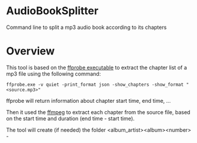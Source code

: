 # AudioBookSplitter
Command line to split a mp3 audio book according to its chapters

# Overview
This tool is based on the [ffprobe executable](https://ffmpeg.org/ffprobe.html) to extract the chapter list of a mp3 file using the following command:

```ffprobe.exe -v quiet -print_format json -show_chapters -show_format "<source.mp3>"```

ffprobe will return information about chapter start time, end time, ...

Then it used the [ffmpeg](https://ffmpeg.org/ffmpeg.html) to extract each chapter from the source file, based on the start time and duration (end time - start time).

The tool will create (if needed) the folder <target folder>\<album_artist>\<album>\<number> - <title>.


&lt;number&gt; will be deducted from the disc number (TAG:disc) or from the date (TAG:date) if the TAG:disc is missing.

For this reason, before extracting the mp3 source file, I've checked the mp3 tags are correctly filled.

For exemple, the Hyperion.mp3 file has the following properties:
![File properties](file%20properties.png)

```ffprobe -show_format "1 - Hypérion.mp3"``` will generate this output
```
...
[FORMAT]
filename=1 - Hypérion.mp3
nb_streams=2
nb_programs=0
format_name=mp3
format_long_name=MP2/3 (MPEG audio layer 2/3)
start_time=0.050111
duration=76906.083265
size=707636488
bit_rate=73610
probe_score=51
TAG:album=Hypérion
TAG:artist=Matthieu Dahan
TAG:album_artist=Dan Simmons
TAG:comment=Au 28e siècle, sur la planète Hypérion, les dangers s'amoncellent. Celui de la guerre avec l'approche de la flotte des Extros en perpétuel conflit avec l'Hégémonie. Celui du gritche, figure mythologique et meurtrière que révère l'Église des Templiers. Celui de l'ouverture des Tombeaux du Temps qui dérivent de l'avenir vers le passé à la rencontre d'une imprévisible catastrophe.

Dans l'espoir de sauver Hypérion et d'accomplir leurs destins suspendus, sept pèlerins se dirigent ensemble vers le sanctuaire du gritche. Il y a le père Lenar Hoyt, prêtre catholique, qui a vu l'enfer ; le colonel Kassad, dit le Boucher de Bressia, à la recherche d'un rêve ; Martin Silenus, le poète, qui a connu la Vieille Terre et perdu les mots ; Brawne Lamia, la belle détective, qui a aimé un John Keats synthétique : le Consul qui a régné sur Hypérion ; Sol Weintraub, l'érudit, dont la fille perd des années ; et le Templier Het Masteen, qui garde ses secrets.

Autant d'énigmes, autant d'histoires, qu'ils choisissent de conter avant d'affronter les labyrinthes d'Hypérion. Autant de styles différents.
TAG:copyright=©1991 Baror International / Robert Laffont. Traduit de l'américain par Guy Abadia (P)2017 Audible Studios
TAG:disc=1
TAG:encoder=Lavf57.14.100
TAG:genre=Audiobook
TAG:title=Hypérion
TAG:json64=son64
TAG:asin=sin
TAG:product_id=roduct_id
TAG:creation_time=reation_time
TAG:author=uthor
TAG:date=2017
...
```

# Usage
The tool accepts two arguments:
- the source file: The mp3 file to split.
- the target folder: the folder where the extracted chapters will be stored.

Used with ```--help``` as argument, it will display usage syntax.

```
C:\Tools\AudioBookSplitterCmd.exe --help
AudioBookSplitterCmd 1.1.82.7058
Copyright © 2019 Prometeo


  -s, --Source    Required. MP3 file to split
  -o, --Output    The folder where the files will be stored.
  --help          Display this help screen.
  --version       Display version information.
```


```
D:\Tmp>"d:\tools\Prometeo Audiobook splitter\AudioBookSplitterCmd.exe" -s "1 - Hypérion.mp3" -o "d:\tmp\output"
Extracting 1/18: '01 - Chapter 1' from 'Hypérion'
frame=    0 fps=0.0 q=0.0 Lsize=   28560kB time=01:00:55.29 bitrate=  64.0kbits/s speed=56.7x
Extracting 2/18: '02 - Chapter 2' from 'Hypérion'
frame=    0 fps=0.0 q=0.0 Lsize=   33721kB time=01:11:55.87 bitrate=  64.0kbits/s speed=56.5x
Extracting 3/18: '03 - Chapter 3' from 'Hypérion'
frame=    0 fps=0.0 q=0.0 Lsize=   29579kB time=01:03:05.74 bitrate=  64.0kbits/s speed=60.5x
Extracting 4/18: '04 - Chapter 4' from 'Hypérion'
frame=    0 fps=0.0 q=0.0 Lsize=   38340kB time=01:21:47.13 bitrate=  64.0kbits/s speed=70.2x
Extracting 5/18: '05 - Chapter 5' from 'Hypérion'
frame=    0 fps=0.0 q=0.0 Lsize=   22810kB time=00:48:39.31 bitrate=  64.0kbits/s speed=  57x
Extracting 6/18: '06 - Chapter 6' from 'Hypérion'
frame=    0 fps=0.0 q=0.0 Lsize=   32664kB time=01:09:40.66 bitrate=  64.0kbits/s speed=69.6x
Extracting 7/18: '07 - Chapter 7' from 'Hypérion'
frame=    0 fps=0.0 q=0.0 Lsize=   37306kB time=01:19:34.87 bitrate=  64.0kbits/s speed=78.9x
Extracting 8/18: '08 - Chapter 8' from 'Hypérion'
frame=    0 fps=0.0 q=0.0 Lsize=   38652kB time=01:22:27.12 bitrate=  64.0kbits/s speed=83.7x
Extracting 9/18: '09 - Chapter 9' from 'Hypérion'
frame=    0 fps=0.0 q=0.0 Lsize=   36858kB time=01:18:37.42 bitrate=  64.0kbits/s speed=84.8x
Extracting 10/18: '10 - Chapter 10' from 'Hypérion'
frame=    0 fps=0.0 q=0.0 Lsize=   26905kB time=00:57:23.48 bitrate=  64.0kbits/s speed=70.5x
Extracting 11/18: '11 - Chapter 11' from 'Hypérion'
frame=    0 fps=0.0 q=0.0 Lsize=   36344kB time=01:17:31.67 bitrate=  64.0kbits/s speed=92.6x
Extracting 12/18: '12 - Chapter 12' from 'Hypérion'
frame=    0 fps=0.0 q=0.0 Lsize=   31267kB time=01:06:41.88 bitrate=  64.0kbits/s speed=97.1x
Extracting 13/18: '13 - Chapter 13' from 'Hypérion'
frame=    0 fps=0.0 q=0.0 Lsize=   42404kB time=01:30:27.35 bitrate=  64.0kbits/s speed= 114x
Extracting 14/18: '14 - Chapter 14' from 'Hypérion'
frame=    0 fps=0.0 q=0.0 Lsize=   39735kB time=01:24:45.72 bitrate=  64.0kbits/s speed= 127x
Extracting 15/18: '15 - Chapter 15' from 'Hypérion'
frame=    0 fps=0.0 q=0.0 Lsize=   37468kB time=01:19:55.58 bitrate=  64.0kbits/s speed= 131x
Extracting 16/18: '16 - Chapter 16' from 'Hypérion'
frame=    0 fps=0.0 q=0.0 Lsize=   31024kB time=01:06:10.71 bitrate=  64.0kbits/s speed= 128x
Extracting 17/18: '17 - Chapter 17' from 'Hypérion'
frame=    0 fps=0.0 q=0.0 Lsize=   26190kB time=00:55:52.08 bitrate=  64.0kbits/s speed= 139x
Extracting 18/18: '18 - Chapter 18' from 'Hypérion'
frame=    0 fps=0.0 q=0.0 Lsize=   31051kB time=01:06:14.29 bitrate=  64.0kbits/s speed= 145x
Press any key to exit the program.

```

# Build
Open the ```Audio Book Splitter.sln``` file with VisualSudio and Build the solution.

# Third-party modules
1. [CommandLineParser](https://github.com/commandlineparser/commandline) - [Licence](https://github.com/commandlineparser/commandline/blob/master/License.md)
2. [Humanizer](https://github.com/Humanizr/Humanizer) - [Licence](https://github.com/Humanizr/Humanizer/blob/master/LICENSE)
3. [Newtonsoft.Json](https://www.newtonsoft.com/json) - [Licence](https://github.com/JamesNK/Newtonsoft.Json/blob/master/LICENSE.md)
